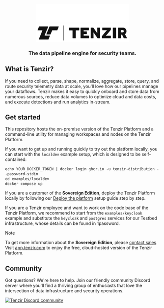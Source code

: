 <a target="_blank" href="https://docs.tenzir.com">
<p align="center">
<img src="./assets/tenzir-white.svg#gh-dark-mode-only" width="60%" alt="Tenzir">
<img src="./assets/tenzir-black.svg#gh-light-mode-only" width="60%" alt="Tenzir">
</p>
</a>

<h3 align="center">
The data pipeline engine for security teams.
</h3>
</p>

## What is Tenzir?

If you need to collect, parse, shape, normalize, aggregate, store, query, and
route security telemetry data at scale, you'll love how our pipelines manage
your dataflows. Tenzir makes it easy to quickly onboard and store data from
numerous sources, reduce data volumes to optimize cloud and data costs, and
execute detections and run analytics in-stream.

## Get started

This repository hosts the on-premise version of the Tenzir Platform and a
command-line utility for managing workspaces and nodes on the Tenzir Platform.

If you want to get up and running quickly to try out the platform locally,
you can start with the `localdev` example setup, which is designed to be
self-contained:

```
echo YOUR_DOCKER_TOKEN | docker login ghcr.io -u tenzir-distribution --password-stdin
cd examples/localdev
docker compose up
```

If you are a customer of the **Sovereign Edition**, deploy the Tenzir Platform
locally by following our [Deploy the platform][guide] setup guide step by step.

If you are a Tenzir employee and want to work on the code base of the Tenzir
Platform, we recommend to start from the `examples/keycloak` example and
substitute the `keycloak` and `postgres` services for our Testbed infrastructure,
whose details can be found in 1password.

> [!NOTE]
> To get more information about the **Sovereign Edition**, please [contact
> sales](mailto://sales@tenzir.com). Visit [app.tenzir.com][app] to enjoy the
> free, cloud-hosted version of the Tenzir Platform.

[app]: https://app.tenzir.com
[guide]: https://docs.tenzir.com/setup-guides/deploy-the-platform

## Community

Got questions? We're here to help. Join our friendly community Discord server
where you'll find a thriving group of enthusiasts that love the intersection of
data infrastructure and security operations.

<a href="https://discord.gg/xqbDgVTCxZ" alt="Tenzir Discord community">
<picture>
  <source media="(prefers-color-scheme: dark)" srcset="https://invidget.switchblade.xyz/xqbDgVTCxZ">
  <img alt="Tenzir Discord community" src="https://invidget.switchblade.xyz/xqbDgVTCxZ?theme=light">
</picture>
</a>
